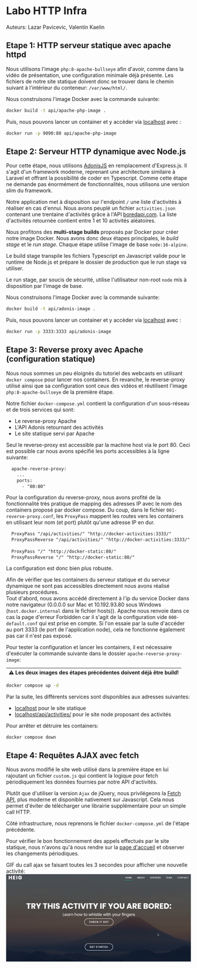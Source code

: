 # Labo HTTP Infra

Auteurs: Lazar Pavicevic, Valentin Kaelin

## Etape 1: HTTP serveur statique avec apache httpd

Nous utilisons l'image `php:8-apache-bullseye` afin d'avoir, comme dans la vidéo de présentation, une configuration minimale déjà présente.
Les fichiers de notre site statique doivent donc se trouver dans le chemin suivant à l'intérieur du conteneur: `/var/www/html/`.

Nous construisons l'image Docker avec la commande suivante:

```bash
docker build -t api/apache-php-image .
```

Puis, nous pouvons lancer un container et y accèder via [localhost](http://localhost:9090) avec :

```bash
docker run -p 9090:80 api/apache-php-image
```

## Etape 2: Serveur HTTP dynamique avec Node.js

Pour cette étape, nous utilisons [AdonisJS](https://adonisjs.com/) en remplacement d'Express.js. Il s'agit d'un framework moderne, reprenant une architecture similaire à Laravel et offrant la possibilité de coder en Typescript. Comme cette étape ne demande pas énormément de fonctionnalités, nous utilisons une version slim du framework.

Notre application met à disposition sur l'endpoint `/` une liste d'activités à réaliser en cas d'ennui. Nous avons peuplé un fichier `activities.json` contenant une trentaine d'activités grâce à l'API [boredapi.com](https://www.boredapi.com/).
La liste d'activités retournée contient entre 1 et 10 activités aléatoires.

Nous profitons des **multi-stage builds** proposés par Docker pour créer notre image Docker. Nous avons donc deux étapes principales, le _build stage_ et le _run stage_. Chaque étape utilise l'image de base `node:16-alpine`.

Le build stage transpile les fichiers Typescript en Javascript valide pour le runtime de Node.js et prépare le dossier de production que le run stage va utiliser.

Le run stage, par soucis de sécurité, utilise l'utilisateur non-root `node` mis à disposition par l'image de base.

Nous construisons l'image Docker avec la commande suivante:

```bash
docker build -t api/adonis-image .
```

Puis, nous pouvons lancer un container et y accèder via [localhost](http://localhost:3333) avec :

```bash
docker run -p 3333:3333 api/adonis-image
```

## Etape 3: Reverse proxy avec Apache (configuration statique)

Nous nous sommes un peu éloignés du tutoriel des webcasts en utilisant `docker compose` pour lancer nos containers. En revanche, le reverse-proxy utilisé ainsi que sa configuration sont ceux des vidéos et réutilisent l'image `php:8-apache-bullseye` de la première étape.

Notre fichier `docker-compose.yml` contient la configuration d'un sous-réseau et de trois services qui sont:

- Le reverse-proxy Apache
- L'API Adonis retournant des activités
- Le site statique servi par Apache

Seul le reverse-proxy est accessible par la machine host via le port 80. Ceci est possible car nous avons spécifié les ports accessibles à la ligne suivante:

```Docker
  apache-reverse-proxy:
    ...
    ports:
      - "80:80"
```

Pour la configuration du reverse-proxy, nous avons profité de la fonctionnalité très pratique de mapping des adresses IP avec le nom des containers proposé par docker compose. Du coup, dans le fichier `001-reverse-proxy.conf`, les `ProxyPass` mappent les routes vers les containers en utilisant leur nom (et port) plutôt qu'une adresse IP en dur.

```
  ProxyPass "/api/activities/" "http://docker-activities:3333/"
  ProxyPassReverse "/api/activities/" "http://docker-activities:3333/"

  ProxyPass "/" "http://docker-static:80/"
  ProxyPassReverse "/" "http://docker-static:80/"
```

La configuration est donc bien plus robuste.

Afin de vérifier que les containers du serveur statique et du serveur dynamique ne sont pas accessibles directement nous avons réalisé plusieurs procédures.  
Tout d'abord, nous avons accédé directement à l'ip du service Docker dans notre navigateur (0.0.0.0 sur Mac et 10.192.93.80 sous Windows (`host.docker.internal` dans le fichier hosts)). Apache nous renvoie dans ce cas la page d'erreur Forbidden car il s'agit de la configuration vide `000-default.conf` qui est prise en compte. Si l'on essaie par la suite d'accéder au port 3333 (le port de l'application node), cela ne fonctionne également pas car il n'est pas exposé.

Pour tester la configuration et lancer les containers, il est nécessaire d'exécuter la commande suivante dans le dossier `apache-reverse-proxy-image`:

| :warning: Les deux images des étapes précédentes doivent déjà être build! |
| ------------------------------------------------------------------------- |

```bash
docker compose up -d
```

Par la suite, les différents services sont disponibles aux adresses suivantes:

- [localhost](http://localhost) pour le site statique
- [localhost/api/activities/](http://localhost/api/activities/) pour le site node proposant des activités

Pour arrêter et détruire les containers:

```bash
docker compose down
```

## Etape 4: Requêtes AJAX avec fetch

Nous avons modifié le site web utilisé dans la première étape en lui rajoutant un fichier `custom.js` qui contient la logique pour fetch périodiquement les données fournies par notre API d'activités.

Plutôt que d'utiliser la version `Ajax` de jQuery, nous privilégeons la [Fetch API](https://developer.mozilla.org/en-US/docs/Web/API/Fetch_API/Using_Fetch), plus moderne et disponible nativement sur Javascript. Cela nous permet d'éviter de télécharger une librairie supplémentaire pour un simple call HTTP.

Côté infrastructure, nous reprenons le fichier `docker-compose.yml` de l'étape précédente.

Pour vérifier le bon fonctionnement des appels effectués par le site statique, nous n'avons qu'à nous rendre sur la [page d'accueil](http://localhost) et observer les changements périodiques.

GIF du call ajax se faisant toutes les 3 secondes pour afficher une nouvelle activité:
![ajax](figures/ajax.gif)

